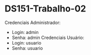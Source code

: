 # DS151-Trabalho-02
Credenciais Administrador:
- Login: admin
- Senha: admin
Credenciais Usuário:
- Login: usuario
- Senha: usuario
